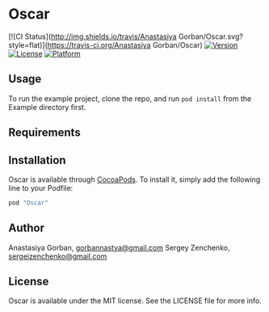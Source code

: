 # Oscar

[![CI Status](http://img.shields.io/travis/Anastasiya Gorban/Oscar.svg?style=flat)](https://travis-ci.org/Anastasiya Gorban/Oscar)
[![Version](https://img.shields.io/cocoapods/v/Oscar.svg?style=flat)](http://cocoapods.org/pods/Oscar)
[![License](https://img.shields.io/cocoapods/l/Oscar.svg?style=flat)](http://cocoapods.org/pods/Oscar)
[![Platform](https://img.shields.io/cocoapods/p/Oscar.svg?style=flat)](http://cocoapods.org/pods/Oscar)

## Usage

To run the example project, clone the repo, and run `pod install` from the Example directory first.

## Requirements

## Installation

Oscar is available through [CocoaPods](http://cocoapods.org). To install
it, simply add the following line to your Podfile:

```ruby
pod "Oscar"
```

## Author

Anastasiya Gorban, gorbannastya@gmail.com
Sergey Zenchenko, sergeizenchenko@gmail.com

## License

Oscar is available under the MIT license. See the LICENSE file for more info.
